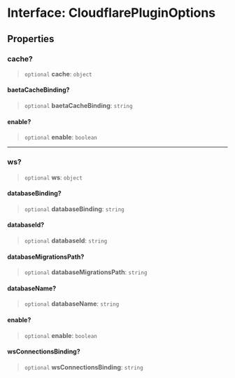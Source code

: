 # Interface: CloudflarePluginOptions

## Properties

### cache?

> `optional` **cache**: `object`

#### baetaCacheBinding?

> `optional` **baetaCacheBinding**: `string`

#### enable?

> `optional` **enable**: `boolean`

***

### ws?

> `optional` **ws**: `object`

#### databaseBinding?

> `optional` **databaseBinding**: `string`

#### databaseId?

> `optional` **databaseId**: `string`

#### databaseMigrationsPath?

> `optional` **databaseMigrationsPath**: `string`

#### databaseName?

> `optional` **databaseName**: `string`

#### enable?

> `optional` **enable**: `boolean`

#### wsConnectionsBinding?

> `optional` **wsConnectionsBinding**: `string`
